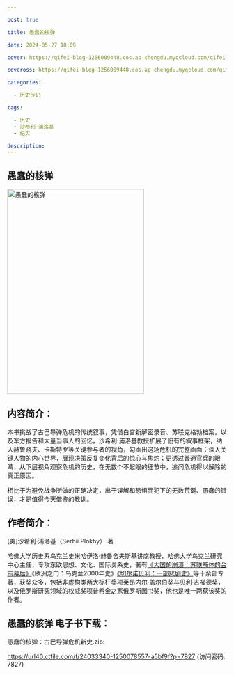 ```yaml
---

post: true

title: 愚蠢的核弹

date: 2024-05-27 18:09

cover: https://qifei-blog-1256009448.cos.ap-chengdu.myqcloud.com/qifei-blog/6600e7889f345e8d03a9bfa8.jpg

coveross: https://qifei-blog-1256009448.cos.ap-chengdu.myqcloud.com/qifei-blog/6600e7889f345e8d03a9bfa8.jpg

categories:

  - 历史传记

tags:

  - 历史
  - 沙希利·浦洛基
  - 纪实

description:
---
```


## 愚蠢的核弹
<img alt="愚蠢的核弹 " class="aligncenter loaded" data-was-processed="true" decoding="async" fetchpriority="high" height="471" src="https://qifei-blog-1256009448.cos.ap-chengdu.myqcloud.com/qifei-blog/6600e7889f345e8d03a9bfa8.jpg " style="cursor: zoom-in;" width="314"/>

## 内容简介：

本书挑战了古巴导弹危机的传统叙事，凭借白宫新解密录音、苏联克格勃档案，以及军方报告和大量当事人的回忆，沙希利·浦洛基教授扩展了旧有的叙事框架，纳入赫鲁晓夫、卡斯特罗等关键参与者的视角，勾画出这场危机的完整画面；深入关键人物的内心世界，展现决策反复变化背后的惊心与焦灼；更透过普通官兵的眼睛，从下层视角观察危机的历史，在无数个不起眼的细节中，追问危机得以解除的真正原因。

相比于为避免战争所做的正确决定，出于误解和恐惧而犯下的无数荒诞、愚蠢的错误，才是值得今天借鉴的教训。

## 作者简介：

[美]沙希利·浦洛基（Serhii Plokhy） 著

哈佛大学历史系乌克兰史米哈伊洛·赫鲁舍夫斯基讲席教授、哈佛大学乌克兰研究中心主任，专攻东欧思想、文化、国际关系史，著有<a href="https://www.huibooks.com/8223.html">《大国的崩溃：苏联解体的台前幕后》</a>《欧洲之门：乌克兰2000年史》<a href="https://www.huibooks.com/3722.html">《切尔诺贝利：一部悲剧史》</a>等十余部专著，获奖众多，包括非虚构类两大标杆奖项莱昂内尔·盖尔伯奖与贝利·吉福德奖，以及俄罗斯研究领域的权威奖项普希金之家俄罗斯图书奖，他也是唯一两获该奖的作者。

## 愚蠢的核弹 电子书下载：



愚蠢的核弹：古巴导弹危机新史.zip: 

https://url40.ctfile.com/f/24033340-1250078557-a5bf9f?p=7827 (访问密码: 7827)
